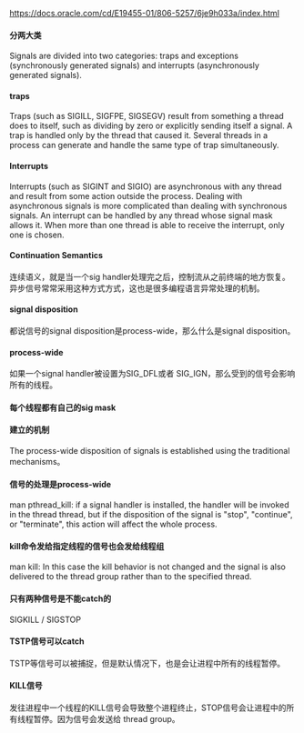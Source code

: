 https://docs.oracle.com/cd/E19455-01/806-5257/6je9h033a/index.html

#### 分两大类
Signals are divided into two categories: traps and exceptions (synchronously generated signals) and interrupts (asynchronously generated signals).

#### traps
Traps (such as SIGILL, SIGFPE, SIGSEGV) result from something a thread does to itself, such as dividing by zero or explicitly sending itself a signal.
A trap is handled only by the thread that caused it. Several threads in a process can generate and handle the same type of trap simultaneously.

#### Interrupts
Interrupts (such as SIGINT and SIGIO) are asynchronous with any thread and result from some action outside the process.
Dealing with asynchronous signals is more complicated than dealing with synchronous signals.
An interrupt can be handled by any thread whose signal mask allows it. When more than one thread is able to receive the interrupt, only one is chosen.

#### Continuation Semantics
连续语义，就是当一个sig handler处理完之后，控制流从之前终端的地方恢复。异步信号常常采用这种方式方式，这也是很多编程语言异常处理的机制。

#### signal disposition 
都说信号的signal disposition是process-wide，那么什么是signal disposition。

#### process-wide
如果一个signal handler被设置为SIG_DFL或者 SIG_IGN，那么受到的信号会影响所有的线程。

#### 每个线程都有自己的sig mask


#### 建立的机制
The process-wide disposition of signals is established using the traditional mechanisms。

#### 信号的处理是process-wide
man pthread_kill: if a signal handler is installed, the handler will be invoked in the thread thread, but if the disposition of the signal is "stop", "continue", or "terminate", this action will affect the whole process.

#### kill命令发给指定线程的信号也会发给线程组
man kill: In this case the kill behavior is not changed and the signal is also delivered to the thread group rather than to the specified thread.

#### 只有两种信号是不能catch的
SIGKILL / SIGSTOP

#### TSTP信号可以catch
TSTP等信号可以被捕捉，但是默认情况下，也是会让进程中所有的线程暂停。

#### KILL信号
发往进程中一个线程的KILL信号会导致整个进程终止，STOP信号会让进程中的所有线程暂停。因为信号会发送给 thread group。
